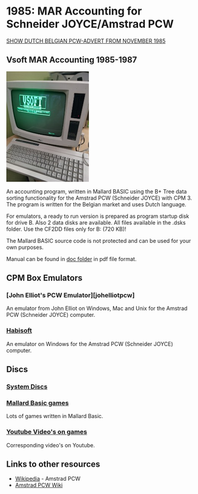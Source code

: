 # 1985: MAR Accounting for Schneider JOYCE/Amstrad PCW

[SHOW DUTCH BELGIAN PCW-ADVERT FROM NOVEMBER 1985][DIDECAR]

## Vsoft MAR Accounting 1985-1987

![PCW-MAR](images/VSOFT-MAR-PCW-SCREEN.jpg)

An accounting program, written in Mallard BASIC using the B+ Tree data sorting functionality for the Amstrad PCW (Schneider JOYCE) with CPM 3. The program is written for the Belgian market and uses Dutch language.

For emulators, a ready to run version is prepared as program startup disk for drive B. Also 2 data disks are available. All files available in the .dsks folder. Use the CF2DD files only for B: (720 KB)!

The Mallard BASIC source code is not protected and can be used for your own purposes.

Manual can be found in [doc folder][Manual] in pdf file format.

## CPM Box Emulators

### [John Elliot's PCW Emulator][johelliotpcw]

An emulator from John Elliot on Windows, Mac and Unix for the Amstrad PCW (Schneider JOYCE) computer.

### [Habisoft][habisoft]

An emulator on Windows for the Amstrad PCW (Schneider JOYCE) computer.

## Discs

### [System Discs][systemdiscs]

### [Mallard Basic games][habisoft2]

Lots of games written in Mallard Basic.

### [Youtube Video's on games][JetSetWillyYoutube]

Corresponding video's on Youtube.

## Links to other resources

- [Wikipedia][wikipedia] - Amstrad PCW
- [Amstrad PCW Wiki][pcw-wiki]

[DIDECAR]: images/DIDECAR-JOYCE-PCW-ADVERT-DEC1985.pdf
[Manual]: doc/VSOFT-MAR-PCW-1987-NL.pdf
[habisoft]: https://habisoft.com/pcw/en.htm
[habisoft2]: https://www.habisoft.com/pcwwiki/doku.php?id=en:games_for_mallard_basic
[JetSetWillyYoutube]:https://www.youtube.com/@JetSetWillyJunior/search?query=pcw
[systemdiscs]: https://www.habisoft.com/pcwwiki/doku.php?id=en:sistema:indice
[pcw-wiki]: https://www.habisoft.com/pcwwiki/doku.php?id=en:start
[wikipedia]: https://en.wikipedia.org/wiki/Amstrad_PCW
[johnelliotpcw]:https://www.seasip.info/Unix/Joyce/download.html


